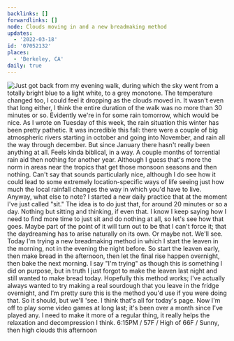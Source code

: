 ```yaml
---
backlinks: []
forwardlinks: []
node: Clouds moving in and a new breadmaking method
updates:
  - '2022-03-18'
id: '07052132'
places:
  - 'Berkeley, CA'
daily: true
---
```

![Just got back from my evening walk, during which the sky went from a totally bright blue to a light white, to a grey monotone. The temperature changed too, I could feel it dropping as the clouds moved in. It wasn't even that long either, I think the entire duration of the walk was no more than 30 minutes or so. Evidently we're in for some rain tomorrow, which would be nice. As I wrote on Tuesday of this week, the rain situation this winter has been pretty pathetic. It was incredible this fall: there were a couple of big atmospheric rivers starting in october and going into November, and rain all the way through december. But since January there hasn't really been anything at all. Feels kinda biblical, in a way. A couple months of torrential rain aid then nothing for another year. Although I guess that's more the norm in areas near the tropics that get those monsoon seasons and then nothing. Can't say that sounds particularly nice, although I do see how it could lead to some extremely location-specific ways of life seeing just how much the local rainfall changes the way in which you'd have to live. Anyway, what else to note? I started a new daily practice that at the moment I've just called "sit." The idea is to do just that, for around 20 minutes or so a day. Nothing but sitting and thinking, if even that. I know I keep saying how I need to find more time to just sit and do nothing at all, so let's see how that goes. Maybe part of the point of it will turn out to be that I can't force it; that the daydreaming has to arise naturally on its own. Or maybe not. We'll see. Today I'm trying a new breadmaking method in which I start the leaven in the morning, not in the evening the night before. So start the leaven early, then make bread in the afternoon, then let the final rise happen overnight, then bake the next morning. I say "I'm trying" as though this is something I did on purpose, but in truth I just forgot to make the leaven last night and still wanted to make bread today. Hopefully this method works; I've actually always wanted to try making a real sourdough that you leave in the fridge overnight, and I’m pretty sure this is the method you'd use if you were doing that. So it should, but we'll 'see. I think that's all for today's page. Now I'm off to play some video games at long last; it's been over a month since I've played any. I need to make it more of a regular thing, it really helps the relaxation and decompression I think. 6:15PM / 57F / High of 66F / Sunny, then high clouds this afternoon](images/07052132/UfGYntmSsn-daily.webp "")
